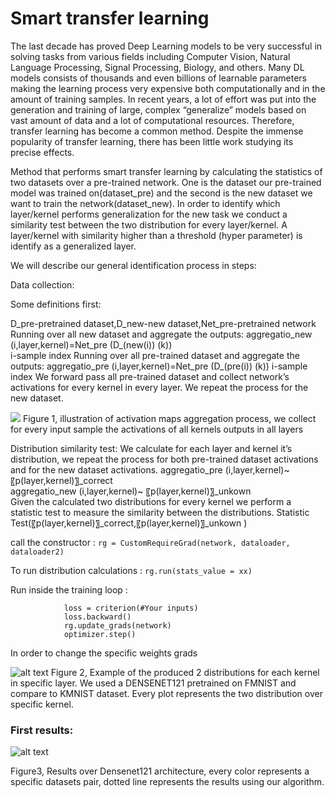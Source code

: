 # Smart transfer learning
The last decade has proved Deep Learning models to be very successful in solving tasks from various fields including Computer Vision, Natural Language Processing, Signal Processing, Biology, and others. Many DL models consists of thousands and even billions of learnable parameters making the learning process very expensive both computationally and in the amount of training samples. In recent years, a lot of effort was put into the generation and training of large, complex “generalize” models based on vast amount of data and a lot of computational resources.
Therefore, transfer learning has become a common method.
Despite the immense popularity of transfer learning, there has been little work studying its precise effects.

Method that performs smart transfer learning by calculating the statistics of two datasets over a pre-trained network. One is the dataset our pre-trained model was trained on(dataset_pre) and the second is the new dataset we want to train the network(dataset_new). 
In order to identify which layer/kernel performs generalization for the new task we conduct a similarity test between the two distribution for every layer/kernel. A layer/kernel with similarity higher than a threshold (hyper parameter) is identify as a generalized layer.

We will describe our general identification process in steps:

Data collection:

Some definitions first: 

D_pre-pretrained dataset,D_new-new dataset,Net_pre-pretrained network
	Running over all new dataset and aggregate the outputs: 
aggregatio_new (i,layer,kernel)=Net_pre (D_(new(i)) (k))  
i-sample index
	Running over all pre-trained dataset and aggregate the outputs: 
 aggregatio_pre (i,layer,kernel)=Net_pre (D_(pre(i)) (k))
i-sample index
We forward pass all pre-trained dataset and collect network’s activations for every kernel in every layer. We repeat the process for the new dataset.

![](https://github.com/YuvalBecker/Statistics-pretrained/blob/main/statistics.png)
Figure 1, illustration of activation maps aggregation process, we collect for every input sample the activations of all kernels outputs in all layers


Distribution similarity test: 
We calculate for each layer and kernel it’s distribution, we repeat the process for both pre-trained dataset activations and for the new dataset activations.
aggregatio_pre (i,layer,kernel)~ 〖p(layer,kernel)〗_correct  
aggregatio_new (i,layer,kernel)~ 〖p(layer,kernel)〗_unkown  
Given the calculated two distributions for every kernel we perform a statistic test to measure the similarity between the distributions.
Statistic Test(〖p(layer,kernel)〗_correct,〖p(layer,kernel)〗_unkown ) 




call the constructor : `rg = CustomRequireGrad(network, dataloader, dataloader2)`

To run distribution calculations : `rg.run(stats_value = xx)`

Run inside the training loop : 
```
            loss = criterion(#Your inputs) 
            loss.backward()
            rg.update_grads(network)
            optimizer.step()
``` 
            
In order to change the specific weights grads
  

![alt text](https://github.com/YuvalBecker/Statistics-pretrained/blob/main/stats_kernels.png)
Figure 2, Example of the produced 2 distributions for each kernel in specific layer. We used a DENSENET121 pretrained on FMNIST and compare to KMNIST dataset. Every plot represents the two distribution over specific kernel. 

### First results:
![alt text](https://github.com/YuvalBecker/Statistics-pretrained/blob/main/densenet_results.png)

Figure3, Results over Densenet121 architecture, every color represents a specific datasets pair, dotted line represents the results using our algorithm. 
 

 
